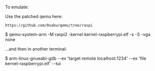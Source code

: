 To emulate:

Use the patched qemu here:

    https://github.com/0xabu/qemu/tree/raspi

$ qemu-system-arm -M raspi2 -kernel kernel-raspberrypi.elf -s -S -vga none

...and then in another terminal:

$ arm-linux-gnueabi-gdb --ex 'target remote localhost:1234' --ex 'file kernel-raspberrypi.elf' --tui


